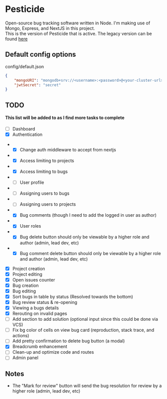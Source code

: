 # Pesticide

Open-source bug tracking software written in Node. I'm making use of Mongo, Express, and NextJS in this project.  
This is the version of Pesticide that is active. The legacy version can be found [here](https://github.com/averagedemo/pesticide-legacy)

## Default config options

config/default.json

```json
{
    "mongoURI": "mongodb+srv://<username>:<password>@<your-cluster-url>/test?retryWrites=true&w=majority",
    "jwtSecret": "secret"
}
```

## TODO

#### This list will be added to as I find more tasks to complete

-   [ ] Dashboard
-   [x] Authentication
-   -   [x] Change auth middleware to accept from nextjs
-   -   [x] Access limiting to projects
-   -   [x] Access limiting to bugs
-   -   [ ] User profile
-   -   [ ] Assigning users to bugs
-   -   [ ] Assigning users to projects
-   -   [x] Bug comments (though I need to add the logged in user as author)
-   -   [x] User roles
-   -   [x] Bug delete button should only be viewable by a higher role and author (admin, lead dev, etc)
-   -   [x] Bug comment delete button should only be viewable by a higher role and author (admin, lead dev, etc)
-   [x] Project creation
-   [x] Project editing
-   [x] Open issues counter
-   [x] Bug creation
-   [x] Bug editing
-   [x] Sort bugs in table by status (Resolved towards the bottom)
-   [x] Bug review status & re-opening
-   [x] Viewing a bugs details
-   [x] Rerouting on invalid pages
-   [ ] Add section to add solution (optional input since this could be done via VCS)
-   [ ] Fix bg color of cells on view bug card (reproduction, stack trace, and actions)
-   [ ] Add pretty confirmation to delete bug button (a modal)
-   [x] Breadcrumb enhancement
-   [ ] Clean-up and optimize code and routes
-   [ ] Admin panel

## Notes

-   The "Mark for review" button will send the bug resolution for review by a higher role (admin, lead dev, etc)
